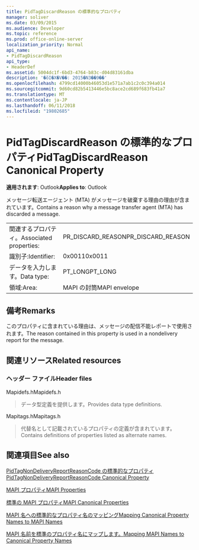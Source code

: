 ```yaml
---
title: PidTagDiscardReason の標準的なプロパティ
manager: soliver
ms.date: 03/09/2015
ms.audience: Developer
ms.topic: reference
ms.prod: office-online-server
localization_priority: Normal
api_name:
- PidTagDiscardReason
api_type:
- HeaderDef
ms.assetid: 5004dc1f-6bd3-4764-b83c-d04d83161dba
description: '�ŏI�X�V��: 2015�N3��9��'
ms.openlocfilehash: 4799cd14000b46053d1e571a7ab1c2c0c394a014
ms.sourcegitcommit: 9d60cd82b5413446e5bc8ace2cd689f683fb41a7
ms.translationtype: MT
ms.contentlocale: ja-JP
ms.lasthandoff: 06/11/2018
ms.locfileid: "19802685"
---
```

# <a name="pidtagdiscardreason-canonical-property"></a><span data-ttu-id="52671-103">PidTagDiscardReason の標準的なプロパティ</span><span class="sxs-lookup"><span data-stu-id="52671-103">PidTagDiscardReason Canonical Property</span></span>

  
  
<span data-ttu-id="52671-104">**適用されます**: Outlook</span><span class="sxs-lookup"><span data-stu-id="52671-104">**Applies to**: Outlook</span></span> 
  
<span data-ttu-id="52671-105">メッセージ転送エージェント (MTA) がメッセージを破棄する理由の理由が含まれています。</span><span class="sxs-lookup"><span data-stu-id="52671-105">Contains a reason why a message transfer agent (MTA) has discarded a message.</span></span> 
  
|||
|:-----|:-----|
|<span data-ttu-id="52671-106">関連するプロパティ。</span><span class="sxs-lookup"><span data-stu-id="52671-106">Associated properties:</span></span>  <br/> |<span data-ttu-id="52671-107">PR_DISCARD_REASON</span><span class="sxs-lookup"><span data-stu-id="52671-107">PR_DISCARD_REASON</span></span>  <br/> |
|<span data-ttu-id="52671-108">識別子:</span><span class="sxs-lookup"><span data-stu-id="52671-108">Identifier:</span></span>  <br/> |<span data-ttu-id="52671-109">0x0011</span><span class="sxs-lookup"><span data-stu-id="52671-109">0x0011</span></span>  <br/> |
|<span data-ttu-id="52671-110">データを入力します。</span><span class="sxs-lookup"><span data-stu-id="52671-110">Data type:</span></span>  <br/> |<span data-ttu-id="52671-111">PT_LONG</span><span class="sxs-lookup"><span data-stu-id="52671-111">PT_LONG</span></span>  <br/> |
|<span data-ttu-id="52671-112">領域:</span><span class="sxs-lookup"><span data-stu-id="52671-112">Area:</span></span>  <br/> |<span data-ttu-id="52671-113">MAPI の封筒</span><span class="sxs-lookup"><span data-stu-id="52671-113">MAPI envelope</span></span>  <br/> |
   
## <a name="remarks"></a><span data-ttu-id="52671-114">備考</span><span class="sxs-lookup"><span data-stu-id="52671-114">Remarks</span></span>

<span data-ttu-id="52671-115">このプロパティに含まれている理由は、メッセージの配信不能レポートで使用されます。</span><span class="sxs-lookup"><span data-stu-id="52671-115">The reason contained in this property is used in a nondelivery report for the message.</span></span>
  
## <a name="related-resources"></a><span data-ttu-id="52671-116">関連リソース</span><span class="sxs-lookup"><span data-stu-id="52671-116">Related resources</span></span>

### <a name="header-files"></a><span data-ttu-id="52671-117">ヘッダー ファイル</span><span class="sxs-lookup"><span data-stu-id="52671-117">Header files</span></span>

<span data-ttu-id="52671-118">Mapidefs.h</span><span class="sxs-lookup"><span data-stu-id="52671-118">Mapidefs.h</span></span>
  
> <span data-ttu-id="52671-119">データ型定義を提供します。</span><span class="sxs-lookup"><span data-stu-id="52671-119">Provides data type definitions.</span></span>
    
<span data-ttu-id="52671-120">Mapitags.h</span><span class="sxs-lookup"><span data-stu-id="52671-120">Mapitags.h</span></span>
  
> <span data-ttu-id="52671-121">代替名として記載されているプロパティの定義が含まれています。</span><span class="sxs-lookup"><span data-stu-id="52671-121">Contains definitions of properties listed as alternate names.</span></span>
    
## <a name="see-also"></a><span data-ttu-id="52671-122">関連項目</span><span class="sxs-lookup"><span data-stu-id="52671-122">See also</span></span>



[<span data-ttu-id="52671-123">PidTagNonDeliveryReportReasonCode の標準的なプロパティ</span><span class="sxs-lookup"><span data-stu-id="52671-123">PidTagNonDeliveryReportReasonCode Canonical Property</span></span>](pidtagnondeliveryreportreasoncode-canonical-property.md)


[<span data-ttu-id="52671-124">MAPI プロパティ</span><span class="sxs-lookup"><span data-stu-id="52671-124">MAPI Properties</span></span>](mapi-properties.md)
  
[<span data-ttu-id="52671-125">標準の MAPI プロパティ</span><span class="sxs-lookup"><span data-stu-id="52671-125">MAPI Canonical Properties</span></span>](mapi-canonical-properties.md)
  
[<span data-ttu-id="52671-126">MAPI 名への標準的なプロパティ名のマッピング</span><span class="sxs-lookup"><span data-stu-id="52671-126">Mapping Canonical Property Names to MAPI Names</span></span>](mapping-canonical-property-names-to-mapi-names.md)
  
[<span data-ttu-id="52671-127">MAPI 名前を標準のプロパティ名にマップします。</span><span class="sxs-lookup"><span data-stu-id="52671-127">Mapping MAPI Names to Canonical Property Names</span></span>](mapping-mapi-names-to-canonical-property-names.md)

